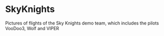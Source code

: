 # SkyKnights
 Pictures of flights of the Sky Knights demo team, which includes the pilots VooDoo3, Wolf and VIPER
